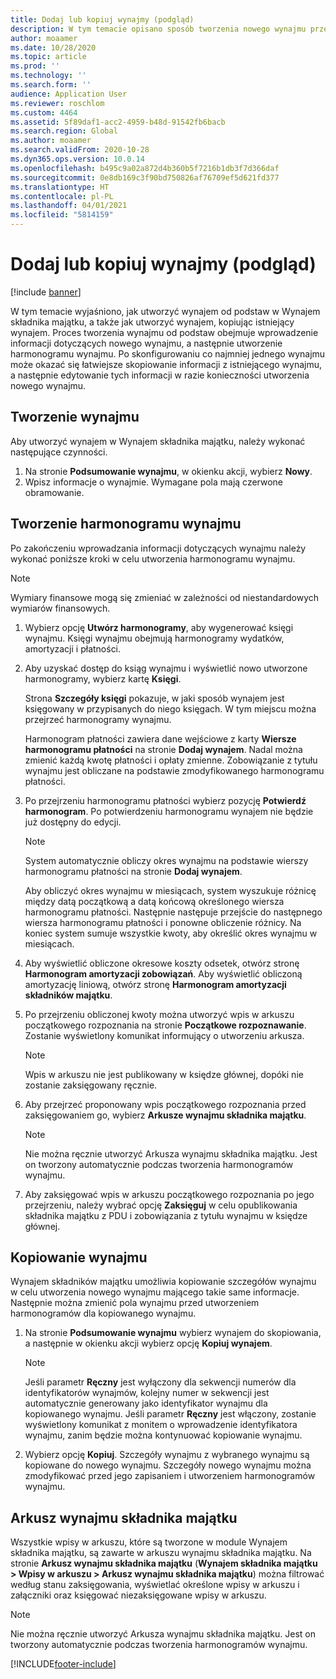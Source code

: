 ```yaml
---
title: Dodaj lub kopiuj wynajmy (podgląd)
description: W tym temacie opisano sposób tworzenia nowego wynajmu przez wprowadzenie informacji jego dotyczących w Wynajem składnika majątku lub przez skopiowanie informacji z istniejącego wynajmu.
author: moaamer
ms.date: 10/28/2020
ms.topic: article
ms.prod: ''
ms.technology: ''
ms.search.form: ''
audience: Application User
ms.reviewer: roschlom
ms.custom: 4464
ms.assetid: 5f89daf1-acc2-4959-b48d-91542fb6bacb
ms.search.region: Global
ms.author: moaamer
ms.search.validFrom: 2020-10-28
ms.dyn365.ops.version: 10.0.14
ms.openlocfilehash: b495c9a02a872d4b360b5f7216b1db3f7d366daf
ms.sourcegitcommit: 0e8db169c3f90bd750826af76709ef5d621fd377
ms.translationtype: HT
ms.contentlocale: pl-PL
ms.lasthandoff: 04/01/2021
ms.locfileid: "5814159"
---
```

# <a name="add-or-copy-leases-preview"></a>Dodaj lub kopiuj wynajmy (podgląd)

[!include [banner](../includes/banner.md)]

W tym temacie wyjaśniono, jak utworzyć wynajem od podstaw w Wynajem składnika majątku, a także jak utworzyć wynajem, kopiując istniejący wynajem. Proces tworzenia wynajmu od podstaw obejmuje wprowadzenie informacji dotyczących nowego wynajmu, a następnie utworzenie harmonogramu wynajmu. Po skonfigurowaniu co najmniej jednego wynajmu może okazać się łatwiejsze skopiowanie informacji z istniejącego wynajmu, a następnie edytowanie tych informacji w razie konieczności utworzenia nowego wynajmu.

## <a name="create-a-lease"></a>Tworzenie wynajmu

Aby utworzyć wynajem w Wynajem składnika majątku, należy wykonać następujące czynności.

1. Na stronie **Podsumowanie wynajmu**, w okienku akcji, wybierz **Nowy**.
2. Wpisz informacje o wynajmie. Wymagane pola mają czerwone obramowanie.

## <a name="create-a-lease-schedule"></a>Tworzenie harmonogramu wynajmu

Po zakończeniu wprowadzania informacji dotyczących wynajmu należy wykonać poniższe kroki w celu utworzenia harmonogramu wynajmu.

> [!NOTE]
> Wymiary finansowe mogą się zmieniać w zależności od niestandardowych wymiarów finansowych.

1. Wybierz opcję **Utwórz harmonogramy**, aby wygenerować księgi wynajmu. Księgi wynajmu obejmują harmonogramy wydatków, amortyzacji i płatności.
2. Aby uzyskać dostęp do ksiąg wynajmu i wyświetlić nowo utworzone harmonogramy, wybierz kartę **Księgi**.

    Strona **Szczegóły księgi** pokazuje, w jaki sposób wynajem jest księgowany w przypisanych do niego księgach. W tym miejscu można przejrzeć harmonogramy wynajmu.

    Harmonogram płatności zawiera dane wejściowe z karty **Wiersze harmonogramu płatności** na stronie **Dodaj wynajem**. Nadal można zmienić każdą kwotę płatności i opłaty zmienne. Zobowiązanie z tytułu wynajmu jest obliczane na podstawie zmodyfikowanego harmonogramu płatności.

4. Po przejrzeniu harmonogramu płatności wybierz pozycję **Potwierdź harmonogram**. Po potwierdzeniu harmonogramu wynajem nie będzie już dostępny do edycji.

    > [!NOTE]
    > System automatycznie obliczy okres wynajmu na podstawie wierszy harmonogramu płatności na stronie **Dodaj wynajem**.
    >
    > Aby obliczyć okres wynajmu w miesiącach, system wyszukuje różnicę między datą początkową a datą końcową określonego wiersza harmonogramu płatności. Następnie następuje przejście do następnego wiersza harmonogramu płatności i ponowne obliczenie różnicy. Na koniec system sumuje wszystkie kwoty, aby określić okres wynajmu w miesiącach.

5. Aby wyświetlić obliczone okresowe koszty odsetek, otwórz stronę **Harmonogram amortyzacji zobowiązań**. Aby wyświetlić obliczoną amortyzację liniową, otwórz stronę **Harmonogram amortyzacji składników majątku**.
6. Po przejrzeniu obliczonej kwoty można utworzyć wpis w arkuszu początkowego rozpoznania na stronie **Początkowe rozpoznawanie**. Zostanie wyświetlony komunikat informujący o utworzeniu arkusza.

    > [!NOTE]
    > Wpis w arkuszu nie jest publikowany w księdze głównej, dopóki nie zostanie zaksięgowany ręcznie.

7. Aby przejrzeć proponowany wpis początkowego rozpoznania przed zaksięgowaniem go, wybierz **Arkusze wynajmu składnika majątku**.

    > [!NOTE]
    > Nie można ręcznie utworzyć Arkusza wynajmu składnika majątku. Jest on tworzony automatycznie podczas tworzenia harmonogramów wynajmu.

8. Aby zaksięgować wpis w arkuszu początkowego rozpoznania po jego przejrzeniu, należy wybrać opcję **Zaksięguj** w celu opublikowania składnika majątku z PDU i zobowiązania z tytułu wynajmu w księdze głównej.

## <a name="copy-a-lease"></a>Kopiowanie wynajmu

Wynajem składników majątku umożliwia kopiowanie szczegółów wynajmu w celu utworzenia nowego wynajmu mającego takie same informacje. Następnie można zmienić pola wynajmu przed utworzeniem harmonogramów dla kopiowanego wynajmu.

1. Na stronie **Podsumowanie wynajmu** wybierz wynajem do skopiowania, a następnie w okienku akcji wybierz opcję **Kopiuj wynajem**.

    > [!NOTE]
    > Jeśli parametr **Ręczny** jest wyłączony dla sekwencji numerów dla identyfikatorów wynajmów, kolejny numer w sekwencji jest automatycznie generowany jako identyfikator wynajmu dla kopiowanego wynajmu. Jeśli parametr **Ręczny** jest włączony, zostanie wyświetlony komunikat z monitem o wprowadzenie identyfikatora wynajmu, zanim będzie można kontynuować kopiowanie wynajmu.

2. Wybierz opcję **Kopiuj**. Szczegóły wynajmu z wybranego wynajmu są kopiowane do nowego wynajmu. Szczegóły nowego wynajmu można zmodyfikować przed jego zapisaniem i utworzeniem harmonogramów wynajmu.

## <a name="asset-leasing-journal"></a>Arkusz wynajmu składnika majątku

Wszystkie wpisy w arkuszu, które są tworzone w module Wynajem składnika majątku, są zawarte w arkuszu wynajmu składnika majątku. Na stronie **Arkusz wynajmu składnika majątku** (**Wynajem składnika majątku \> Wpisy w arkuszu \> Arkusz wynajmu składnika majątku**) można filtrować według stanu zaksięgowania, wyświetlać określone wpisy w arkuszu i załączniki oraz księgować niezaksięgowane wpisy w arkuszu.

> [!NOTE]
> Nie można ręcznie utworzyć Arkusza wynajmu składnika majątku. Jest on tworzony automatycznie podczas tworzenia harmonogramów wynajmu.


[!INCLUDE[footer-include](../../includes/footer-banner.md)]